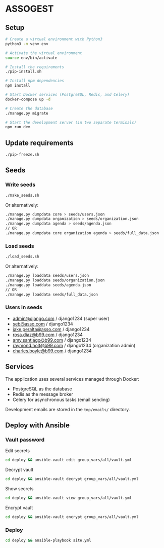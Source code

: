 # ASSOGEST

## Setup

```bash
# Create a virtual environment with Python3
python3 -m venv env

# Activate the virtual environment
source env/bin/activate

# Install the requirements
./pip-install.sh

# Install npm dependencies
npm install

# Start Docker services (PostgreSQL, Redis, and Celery)
docker-compose up -d

# Create the database
./manage.py migrate

# Start the development server (in two separate terminals)
npm run dev
```

## Update requirements

```bash
./pip-freeze.sh
```

## Seeds

### Write seeds

```bash
./make_seeds.sh
```

Or alternatively:

```bash
./manage.py dumpdata core > seeds/users.json
./manage.py dumpdata organization > seeds/organization.json
./manage.py dumpdata agenda > seeds/agenda.json
// OR
./manage.py dumpdata core organization agenda > seeds/full_data.json
```

### Load seeds

```bash
./load_seeds.sh
```

Or alternatively:

```bash
./manage.py loaddata seeds/users.json
./manage.py loaddata seeds/organization.json
./manage.py loaddata seeds/agenda.json
// OR
./manage.py loaddata seeds/full_data.json
```

### Users in seeds

- admin@django.com / django1234 (super user)
- seb@asso.com / django1234
- jake.peralta@asso.com / django1234
- rosa.diaz@b99.com / django1234
- amy.santiago@b99.com / django1234
- raymond.holt@b99.com / django1234 (organization admin)
- charles.boyle@b99.com / django1234

## Services

The application uses several services managed through Docker:
- PostgreSQL as the database
- Redis as the message broker
- Celery for asynchronous tasks (email sending)

Development emails are stored in the `tmp/emails/` directory.

## Deploy with Ansible

### Vault password

Edit secrets
```bash
cd deploy && ansible-vault edit group_vars/all/vault.yml
```

Decrypt vault
```bash
cd deploy && ansible-vault decrypt group_vars/all/vault.yml
```

Show secrets
```bash
cd deploy && ansible-vault view group_vars/all/vault.yml
```

Encrypt vault
```bash
cd deploy && ansible-vault encrypt group_vars/all/vault.yml
```

### Deploy

```bash
cd deploy && ansible-playbook site.yml
```
